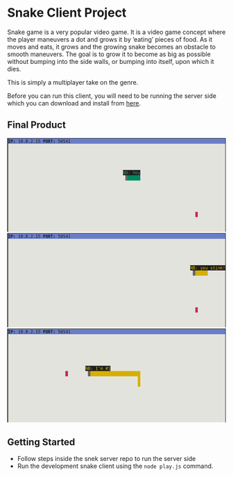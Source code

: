 # Snake Client Project

Snake game is a very popular video game. It is a video game concept where the player maneuvers a dot and grows it by ‘eating’ pieces of food. As it moves and eats, it grows and the growing snake becomes an obstacle to smooth maneuvers. The goal is to grow it to become as big as possible without bumping into the side walls, or bumping into itself, upon which it dies.

This is simply a multiplayer take on the genre.

Before you can run this client, you will need to be running the server side which you can download and install from [here](https://github.com/lighthouse-labs/snek-multiplayer). 

## Final Product

!["Snek spawned"](./photos/snekOne.png)
!["Trash Talking enabled 😎"](./photos/snekTwo.png)
!["who's number 1?"](./photos/snekThree.png)



## Getting Started

- Follow steps inside the snek server repo to run the server side
- Run the development snake client using the `node play.js` command.